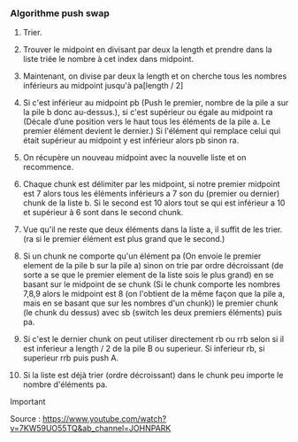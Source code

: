 ### Algorithme push swap



1. Trier.
2. Trouver le midpoint en divisant par deux la length et prendre dans la liste triée le nombre à cet index dans midpoint.
   
3. Maintenant, on divise par deux la length et on cherche tous les nombres inférieurs au midpoint jusqu'à pa[length / 2]
   
4. Si c'est inférieur au midpoint pb (Push le premier, nombre de la pile a sur la pile b donc au-dessus.), si c'est supérieur ou égale au midpoint ra (Décale d’une position vers le haut tous les éléments de la pile a. Le premier élément devient le dernier.)
Si l'élément qui remplace celui qui était supérieur au midpoint y est inférieur alors pb sinon ra.

5. On récupère un nouveau midpoint avec la nouvelle liste et on recommence.

6. Chaque chunk est délimiter par les midpoint, si notre premier midpoint est 7 alors tous les éléments inférieurs a 7 son du (premier ou dernier) chunk de la liste b. Si le second est 10 alors tout se qui est inférieur a 10 et supérieur à 6 sont dans le second chunk.

7. Vue qu'il ne reste que deux éléments dans la liste a, il suffit de les trier.
(ra si le premier élément est plus grand que le second.)

8. Si un chunk ne comporte qu'un élément pa (On envoie le premier element de la pile b sur la pile a) sinon on trie par ordre décroissant (de sorte a se que le premier element de la liste sois le plus grand) en se basant sur le midpoint de se chunk (Si le chunk comporte les nombres 7,8,9 alors le midpoint est 8 (on l'obtient de la même façon que la pile a, mais en se basant que sur les nombres d'un chunk)) le premier chunk (le chunk du dessus) avec sb (switch les deux premiers éléments) puis pa.

9. Si c'est le dernier chunk on peut utiliser directement rb ou rrb selon si il est inferieur a length / 2 de la pile B ou superieur. Si inferieur rb, si superieur rrb puis push A.

10. Si la liste est déjà trier (ordre décroissant) dans le chunk peu importe le nombre d'éléments pa.

> [!IMPORTANT]
> Source : https://www.youtube.com/watch?v=7KW59UO55TQ&ab_channel=JOHNPARK
